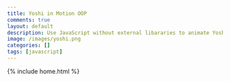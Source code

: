 ```yaml
---
title: Yoshi in Motion OOP 
comments: true
layout: default
description: Use JavaScript without external libararies to animate Yoshi moving across screen, OOP style.
image: /images/yoshi.png
categories: []
tags: [javascript]
---
```


{% include home.html %}

<div id="yoshi1" style="width: 27px; height: 30px; background-image: url('images/yoshi.png');"></div>
<div id="yoshi2" style="width: 27px; height: 30px; background-image: url('images/yoshi.png');"></div>
<div id="yoshi3" style="width: 27px; height: 30px; background-image: url('images/yoshi.png');"></div>
<div id="yoshi4" style="width: 29px; height: 30px; background-image: url('images/yoshi.png');"></div>
<div id="yoshi5" style="width: 29px; height: 30px; background-image: url('images/yoshi.png');"></div>
<div id="yoshi6" style="width: 26px; height: 30px; background-image: url('images/yoshi.png');"></div>
<div id="yoshi7" style="width: 27px; height: 30px; background-image: url('images/yoshi.png');"></div>
<div id="yoshi8" style="width: 27px; height: 30px; background-image: url('images/yoshi.png');"></div>

<script>

    const spriteWidth = 25; // Width of each frame in pixels
    const spriteHeight = 35; // Height of each frame in pixels
    const numFrames = 5; // Total number of frames in the sprite sheet

    let currentFrame = 0; // Variable to track the current frame index
    let intervalId;

    function updateFrame() {
        // Increment the frame index
        currentFrame = (currentFrame + 1) % numFrames;
        
        // Calculate the position of the current frame in the sprite sheet
        const xPos = currentFrame * spriteWidth;
    
        // Display the frame by adjusting the background position
        const spriteElement = document.getElementById('yoshi1');
        spriteElement.style.backgroundPosition = `-${xPos}px 0`;
    }

    function handleKeyPress(event) {

    if (event.key === 'ArrowDown') {
        clearInterval(intervalId);
    }
    else { 
        let intervalTime;
        if (event.key === 'ArrowRight') {
            
            intervalTime = 150; // 200ms = 5 frames per second
        }
        clearInterval(intervalId);
        intervalId = setInterval(updateFrame, intervalTime);
    }

    
  // Start the animation by calling updateFrame with the corresponding interval time
  
}

    // Add an event listener to the document to listen for keydown events
    document.addEventListener('keydown', handleKeyPress);
    
    // Call the updateFrame function repeatedly at a desired frame rate
    // setInterval(updateFrame, 150); // 100ms = 10 frames per second

    const spriteWidth2 = 25; // Width of each frame in pixels
    const spriteHeight2 = 35; // Height of each frame in pixels
    const numFrames2 = 4; // Total number of frames in the sprite sheet

    let currentFrame2 = 0; // Variable to track the current frame index

    function updateFrame2() {
        // Increment the frame index
        currentFrame2 = (currentFrame2 + 1) % numFrames2;
    
        // Calculate the position of the current frame in the sprite sheet
        const xPos2 = currentFrame2 * spriteWidth2;
    
        // Display the frame by adjusting the background position
        const spriteElement2 = document.getElementById('yoshi2');
        spriteElement2.style.backgroundPosition = `-${xPos2}px -30px`;
    }

    // Call the updateFrame function repeatedly at a desired frame rate
    setInterval(updateFrame2, 300); // 100ms = 10 frames per second

    const spriteWidth3 = 26; // Width of each frame in pixels
    const spriteHeight3 = 35; // Height of each frame in pixels
    const numFrames3 = 4; // Total number of frames in the sprite sheet

    let currentFrame3 = 0; // Variable to track the current frame index

    function updateFrame3() {
        // Increment the frame index
        currentFrame3 = (currentFrame3 + 1) % numFrames3;
    
        // Calculate the position of the current frame in the sprite sheet
        const xPos3 = currentFrame3 * spriteWidth3;
    
        // Display the frame by adjusting the background position
        const spriteElement3 = document.getElementById('yoshi3');
        spriteElement3.style.backgroundPosition = `-${xPos3}px -60px`;
    }

    // Call the updateFrame function repeatedly at a desired frame rate
    setInterval(updateFrame3, 200); // 100ms = 10 frames per second

    const spriteWidth4 = 28; // Width of each frame in pixels
    const spriteHeight4 = 35; // Height of each frame in pixels
    const numFrames4 = 4; // Total number of frames in the sprite sheet

    let currentFrame4 = 0; // Variable to track the current frame index

    function updateFrame4() {
        // Increment the frame index
        currentFrame4 = (currentFrame4 + 1) % numFrames4;
    
        // Calculate the position of the current frame in the sprite sheet
        const xPos4 = currentFrame4 * spriteWidth4;
    
        // Display the frame by adjusting the background position
        const spriteElement4 = document.getElementById('yoshi4');
        spriteElement4.style.backgroundPosition = `-${xPos4}px -90px`;
    }

    // Call the updateFrame function repeatedly at a desired frame rate
    setInterval(updateFrame4, 300); // 100ms = 10 frames per second

    const spriteWidth5 = 28; // Width of each frame in pixels
    const spriteHeight5 = 35; // Height of each frame in pixels
    const numFrames5 = 4; // Total number of frames in the sprite sheet

    let currentFrame5 = 0; // Variable to track the current frame index

    function updateFrame5() {
        // Increment the frame index
        currentFrame5 = (currentFrame5 + 1) % numFrames5;
    
        // Calculate the position of the current frame in the sprite sheet
        const xPos5 = currentFrame5 * spriteWidth5 + 29;

        // Display the frame by adjusting the background position
        const spriteElement5 = document.getElementById('yoshi5');
        spriteElement5.style.backgroundPosition = `-${xPos5}px -120px`;
    }

    // Call the updateFrame function repeatedly at a desired frame rate
    setInterval(updateFrame5, 200); // 100ms = 10 frames per second

    const spriteWidth6 = 25; // Width of each frame in pixels
    const spriteHeight6 = 35; // Height of each frame in pixels
    const numFrames6 = 10; // Total number of frames in the sprite sheet

    let currentFrame6 = 0; // Variable to track the current frame index

    function updateFrame6() {
        // Increment the frame index
        currentFrame6 = (currentFrame6 + 1) % numFrames6;
    
        // Calculate the position of the current frame in the sprite sheet
        const xPos6 = currentFrame6 * spriteWidth6;

        // Display the frame by adjusting the background position
        const spriteElement6 = document.getElementById('yoshi6');
        spriteElement6.style.backgroundPosition = `-${xPos6}px -300px`;
    }
        
    // Call the updateFrame function repeatedly at a desired frame rate
    setInterval(updateFrame6, 100); // 100ms = 10 frames per second
</script>